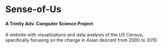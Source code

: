 # Sense-of-Us

#### A Trinity Adv. Computer Science Project

A website with visualizations and data analysis of the US Census, specifically focusing on the change in Asian descent from 2000 to 2010.
